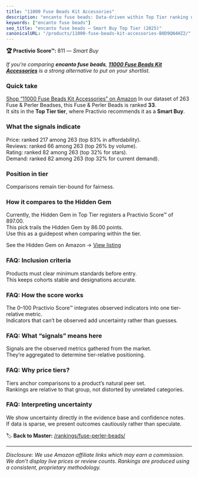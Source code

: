 ```yaml
---
title: "11000 Fuse Beads Kit Accessories"
description: "encanto fuse beads: Data-driven within Top Tier ranking using the Practivio Score™. Positioned by quality, value, demand, findability, momentum."
keywords: ["encanto fuse beads"]
seo_title: "encanto fuse beads — Smart Buy Top Tier (2025)"
canonicalURL: "/products/11000-fuse-beads-kit-accessories-B0D9QN4HZ2/"
---
```


**🏆 Practivio Score™:** 811 — _Smart Buy_


*If you're comparing **encanto fuse beads**, **[11000 Fuse Beads Kit Accessories](https://www.amazon.com/dp/B0D9QN4HZ2?tag=practivio-20)** is a strong alternative to put on your shortlist.*
### Quick take
[Shop “11000 Fuse Beads Kit Accessories” on Amazon](https://www.amazon.com/dp/B0D9QN4HZ2?tag=practivio-20)
In our dataset of 263 Fuse & Perler Beadses, this Fuse & Perler Beads is ranked **33**.  
It sits in the **Top Tier tier**, where Practivio recommends it as a **Smart Buy**.

### What the signals indicate
Price: ranked 217 among 263 (top 83% in affordability).  
Reviews: ranked 66 among 263 (top 26% by volume).  
Rating: ranked 82 among 263 (top 32% for stars).  
Demand: ranked 82 among 263 (top 32% for current demand).

### Position in tier
Comparisons remain tier-bound for fairness.

### How it compares to the Hidden Gem
Currently, the Hidden Gem in Top Tier registers a Practivio Score™ of 897.00.  
This pick trails the Hidden Gem by 86.00 points.  
Use this as a guidepost when comparing within the tier.  

See the Hidden Gem on Amazon → [View listing](https://www.amazon.com/dp/B000ZDME7Y?tag=practivio-20)

### FAQ: Inclusion criteria
Products must clear minimum standards before entry.  
This keeps cohorts stable and designations accurate.

### FAQ: How the score works
The 0–100 Practivio Score™ integrates observed indicators into one tier-relative metric.  
Indicators that can’t be observed add uncertainty rather than guesses.

### FAQ: What “signals” means here
Signals are the observed metrics gathered from the market.  
They’re aggregated to determine tier-relative positioning.

### FAQ: Why price tiers?
Tiers anchor comparisons to a product’s natural peer set.  
Rankings are relative to that group, not distorted by unrelated categories.

### FAQ: Interpreting uncertainty
We show uncertainty directly in the evidence base and confidence notes.  
If data is sparse, we present outcomes cautiously rather than speculate.


🏷️ **Back to Master:** [/rankings/fuse-perler-beads/](/rankings/fuse-perler-beads/)

---
_Disclosure: We use Amazon affiliate links which may earn a commission. We don’t display live prices or review counts. Rankings are produced using a consistent, proprietary methodology._

